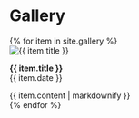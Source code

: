 <h1>Gallery</h1>

<div class="gallery">
  {% for item in site.gallery %}
    <div class="gallery-item">
      <img src="{{ item.image }}" alt="{{ item.title }}" style="max-width: 300px;">
      <p><strong>{{ item.title }}</strong><br>{{ item.date }}</p>
      {{ item.content | markdownify }}
    </div>
  {% endfor %}
</div>
